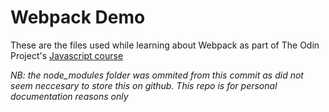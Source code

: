 # Webpack Demo

These are the files used while learning about Webpack as part of The Odin Project's [Javascript course](https://www.theodinproject.com/paths/full-stack-javascript/courses/javascript#organizing-your-javascript-code)

*NB: the node_modules folder was ommited from this commit as did not seem neccesary to store this on github. This repo is for personal documentation reasons only*